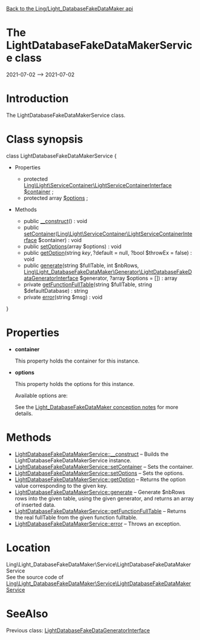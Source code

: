 [Back to the Ling/Light_DatabaseFakeDataMaker api](https://github.com/lingtalfi/Light_DatabaseFakeDataMaker/blob/master/doc/api/Ling/Light_DatabaseFakeDataMaker.md)



The LightDatabaseFakeDataMakerService class
================
2021-07-02 --> 2021-07-02






Introduction
============

The LightDatabaseFakeDataMakerService class.



Class synopsis
==============


class <span class="pl-k">LightDatabaseFakeDataMakerService</span>  {

- Properties
    - protected [Ling\Light\ServiceContainer\LightServiceContainerInterface](https://github.com/lingtalfi/Light/blob/master/doc/api/Ling/Light/ServiceContainer/LightServiceContainerInterface.md) [$container](#property-container) ;
    - protected array [$options](#property-options) ;

- Methods
    - public [__construct](https://github.com/lingtalfi/Light_DatabaseFakeDataMaker/blob/master/doc/api/Ling/Light_DatabaseFakeDataMaker/Service/LightDatabaseFakeDataMakerService/__construct.md)() : void
    - public [setContainer](https://github.com/lingtalfi/Light_DatabaseFakeDataMaker/blob/master/doc/api/Ling/Light_DatabaseFakeDataMaker/Service/LightDatabaseFakeDataMakerService/setContainer.md)([Ling\Light\ServiceContainer\LightServiceContainerInterface](https://github.com/lingtalfi/Light/blob/master/doc/api/Ling/Light/ServiceContainer/LightServiceContainerInterface.md) $container) : void
    - public [setOptions](https://github.com/lingtalfi/Light_DatabaseFakeDataMaker/blob/master/doc/api/Ling/Light_DatabaseFakeDataMaker/Service/LightDatabaseFakeDataMakerService/setOptions.md)(array $options) : void
    - public [getOption](https://github.com/lingtalfi/Light_DatabaseFakeDataMaker/blob/master/doc/api/Ling/Light_DatabaseFakeDataMaker/Service/LightDatabaseFakeDataMakerService/getOption.md)(string $key, ?$default = null, ?bool $throwEx = false) : void
    - public [generate](https://github.com/lingtalfi/Light_DatabaseFakeDataMaker/blob/master/doc/api/Ling/Light_DatabaseFakeDataMaker/Service/LightDatabaseFakeDataMakerService/generate.md)(string $fullTable, int $nbRows, [Ling\Light_DatabaseFakeDataMaker\Generator\LightDatabaseFakeDataGeneratorInterface](https://github.com/lingtalfi/Light_DatabaseFakeDataMaker/blob/master/doc/api/Ling/Light_DatabaseFakeDataMaker/Generator/LightDatabaseFakeDataGeneratorInterface.md) $generator, ?array $options = []) : array
    - private [getFunctionFullTable](https://github.com/lingtalfi/Light_DatabaseFakeDataMaker/blob/master/doc/api/Ling/Light_DatabaseFakeDataMaker/Service/LightDatabaseFakeDataMakerService/getFunctionFullTable.md)(string $fullTable, string $defaultDatabase) : string
    - private [error](https://github.com/lingtalfi/Light_DatabaseFakeDataMaker/blob/master/doc/api/Ling/Light_DatabaseFakeDataMaker/Service/LightDatabaseFakeDataMakerService/error.md)(string $msg) : void

}




Properties
=============

- <span id="property-container"><b>container</b></span>

    This property holds the container for this instance.
    
    

- <span id="property-options"><b>options</b></span>

    This property holds the options for this instance.
    
    Available options are:
    
    
    
    See the [Light_DatabaseFakeDataMaker conception notes](https://github.com/lingtalfi/Light_DatabaseFakeDataMaker/blob/master/doc/pages/conception-notes.md) for more details.
    
    



Methods
==============

- [LightDatabaseFakeDataMakerService::__construct](https://github.com/lingtalfi/Light_DatabaseFakeDataMaker/blob/master/doc/api/Ling/Light_DatabaseFakeDataMaker/Service/LightDatabaseFakeDataMakerService/__construct.md) &ndash; Builds the LightDatabaseFakeDataMakerService instance.
- [LightDatabaseFakeDataMakerService::setContainer](https://github.com/lingtalfi/Light_DatabaseFakeDataMaker/blob/master/doc/api/Ling/Light_DatabaseFakeDataMaker/Service/LightDatabaseFakeDataMakerService/setContainer.md) &ndash; Sets the container.
- [LightDatabaseFakeDataMakerService::setOptions](https://github.com/lingtalfi/Light_DatabaseFakeDataMaker/blob/master/doc/api/Ling/Light_DatabaseFakeDataMaker/Service/LightDatabaseFakeDataMakerService/setOptions.md) &ndash; Sets the options.
- [LightDatabaseFakeDataMakerService::getOption](https://github.com/lingtalfi/Light_DatabaseFakeDataMaker/blob/master/doc/api/Ling/Light_DatabaseFakeDataMaker/Service/LightDatabaseFakeDataMakerService/getOption.md) &ndash; Returns the option value corresponding to the given key.
- [LightDatabaseFakeDataMakerService::generate](https://github.com/lingtalfi/Light_DatabaseFakeDataMaker/blob/master/doc/api/Ling/Light_DatabaseFakeDataMaker/Service/LightDatabaseFakeDataMakerService/generate.md) &ndash; Generate $nbRows rows into the given table, using the given generator, and returns an array of inserted data.
- [LightDatabaseFakeDataMakerService::getFunctionFullTable](https://github.com/lingtalfi/Light_DatabaseFakeDataMaker/blob/master/doc/api/Ling/Light_DatabaseFakeDataMaker/Service/LightDatabaseFakeDataMakerService/getFunctionFullTable.md) &ndash; Returns the real fullTable from the given function fulltable.
- [LightDatabaseFakeDataMakerService::error](https://github.com/lingtalfi/Light_DatabaseFakeDataMaker/blob/master/doc/api/Ling/Light_DatabaseFakeDataMaker/Service/LightDatabaseFakeDataMakerService/error.md) &ndash; Throws an exception.





Location
=============
Ling\Light_DatabaseFakeDataMaker\Service\LightDatabaseFakeDataMakerService<br>
See the source code of [Ling\Light_DatabaseFakeDataMaker\Service\LightDatabaseFakeDataMakerService](https://github.com/lingtalfi/Light_DatabaseFakeDataMaker/blob/master/Service/LightDatabaseFakeDataMakerService.php)



SeeAlso
==============
Previous class: [LightDatabaseFakeDataGeneratorInterface](https://github.com/lingtalfi/Light_DatabaseFakeDataMaker/blob/master/doc/api/Ling/Light_DatabaseFakeDataMaker/Generator/LightDatabaseFakeDataGeneratorInterface.md)<br>
